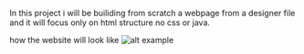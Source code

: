 In this project i will be builiding from scratch a webpage from a designer file and it will focus only on html structure no css or java.


how the website will look like 
![alt example](https://www.figma.com/file/yRdSGrt6hf1WYWIz8KV46f/Homepage?node-id=0%3A1&t=N97LW9VA4nsjGRHh-0)